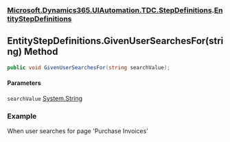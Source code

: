 ### [Microsoft.Dynamics365.UIAutomation.TDC.StepDefinitions](Microsoft.Dynamics365.UIAutomation.TDC.StepDefinitions.md 'Microsoft.Dynamics365.UIAutomation.TDC.StepDefinitions').[EntityStepDefinitions](EntityStepDefinitions.md 'Microsoft.Dynamics365.UIAutomation.TDC.StepDefinitions.EntityStepDefinitions')

## EntityStepDefinitions.GivenUserSearchesFor(string) Method

```csharp
public void GivenUserSearchesFor(string searchValue);
```
#### Parameters

<a name='Microsoft.Dynamics365.UIAutomation.TDC.StepDefinitions.EntityStepDefinitions.GivenUserSearchesFor(string).searchValue'></a>

`searchValue` [System.String](https://docs.microsoft.com/en-us/dotnet/api/System.String 'System.String')

### Example
When user searches for page 'Purchase Invoices'